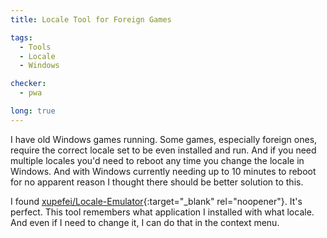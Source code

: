 ```yaml
---
title: Locale Tool for Foreign Games

tags:
  - Tools
  - Locale
  - Windows

checker: 
  - pwa

long: true
---
```


I have old Windows games running.
Some games, especially foreign ones, require the correct locale set to be even installed and run.
And if you need multiple locales you'd need to reboot any time you change the locale in Windows.
And with Windows currently needing up to 10 minutes to reboot for no apparent reason I thought there should be better solution to this.
<!--more-->

I found [xupefei/Locale-Emulator](https://github.com/xupefei/Locale-Emulator){:target="_blank" rel="noopener"}<!--_-->.
It's perfect. This tool remembers what application I installed with what locale.
And even if I need to change it, I can do that in the context menu.
